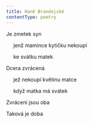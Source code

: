 ```yaml
---
title: Haně Brandejské
contentType: poetry
---
```


<section>

Je zmetek syn

     jenž mamince kytičku nekoupí

     ke svátku matek

</section>

<section>

Dcera zvrácená

     jež nekoupí květinu matce

     když matka má svátek

</section>

<section>

Zvráceni jsou oba

Taková je doba

</section>
